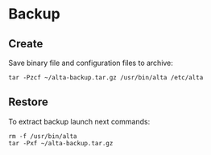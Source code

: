 # Backup

## Create

Save binary file and configuration files to archive:

```
tar -Pzcf ~/alta-backup.tar.gz /usr/bin/alta /etc/alta
```

## Restore

To extract backup launch next commands:

```
rm -f /usr/bin/alta
tar -Pxf ~/alta-backup.tar.gz
```
